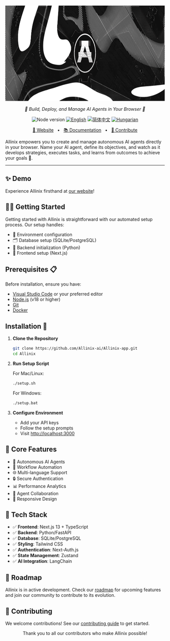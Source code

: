 <p align="center">
  <img src="./next/public/banner.png" height="300" alt="Allinix Logo"/>
</p>

<p align="center">
  <em>🤖 Build, Deploy, and Manage AI Agents in Your Browser 🤖</em>
</p>

<p align="center">
    <img alt="Node version" src="https://img.shields.io/static/v1?label=node&message=%20%3E=18&logo=node.js&color=2334D058" />
    <a href="https://github.com/Allinix-labs/Allinix/blob/master/README.md"><img src="https://img.shields.io/badge/lang-English-blue.svg" alt="English"></a>
    <a href="https://github.com/Allinix-labs/Allinix/blob/master/docs/README.zh-HANS.md"><img src="https://img.shields.io/badge/lang-简体中文-red.svg" alt="简体中文"></a>
    <a href="https://github.com/Allinix-labs/Allinix/blob/master/docs/README.hu-Cs4K1Sr4C.md"><img src="https://img.shields.io/badge/lang-Hungarian-red.svg" alt="Hungarian"></a>
</p>

<p align="center">
<a href="https://allinix.ai">🔗 Website</a>
<span>&nbsp;&nbsp;•&nbsp;&nbsp;</span>
<a href="https://allinix-ai.gitbook.io/allinix">📚 Documentation</a>
<span>&nbsp;&nbsp;•&nbsp;&nbsp;</span>
<a href="https://allinix-ai.gitbook.io/allinix/essentials/contributing-to-allinix">🤝 Contribute</a>
</p>

Allinix empowers you to create and manage autonomous AI agents directly in your browser. Name your AI agent, define its objectives, and watch as it develops strategies, executes tasks, and learns from outcomes to achieve your goals 🎯.

---

## ✨ Demo

Experience Allinix firsthand at [our website](https://allinix.ai)!

## 👨‍🚀 Getting Started

Getting started with Allinix is straightforward with our automated setup process. Our setup handles:

- 🔐 Environment configuration
- 🗂️ Database setup (SQLite/PostgreSQL)
- 🤖 Backend initialization (Python)
- 🎨 Frontend setup (Next.js)

## Prerequisites 📋

Before installation, ensure you have:

- [Visual Studio Code](https://code.visualstudio.com/download) or your preferred editor
- [Node.js](https://nodejs.org/en/download) (v18 or higher)
- [Git](https://git-scm.com/downloads)
- [Docker](https://www.docker.com/products/docker-desktop)

## Installation 🚀

1. **Clone the Repository**

   ```bash
   git clone https://github.com/Allinix-ai/Allinix-app.git
   cd Allinix
   ```

2. **Run Setup Script**

   For Mac/Linux:

   ```bash
   ./setup.sh
   ```

   For Windows:

   ```bash
   ./setup.bat
   ```

3. **Configure Environment**
   - Add your API keys
   - Follow the setup prompts
   - Visit [http://localhost:3000](http://localhost:3000)

## 🎯 Core Features

- 🤖 Autonomous AI Agents
- 🔄 Workflow Automation
- 🌐 Multi-language Support
- 🔒 Secure Authentication
- 📊 Performance Analytics
- 🤝 Agent Collaboration
- 📱 Responsive Design

## 🚀 Tech Stack

- ✅ **Frontend**: Next.js 13 + TypeScript
- ✅ **Backend**: Python/FastAPI
- ✅ **Database**: SQLite/PostgreSQL
- ✅ **Styling**: Tailwind CSS
- ✅ **Authentication**: Next-Auth.js
- ✅ **State Management**: Zustand
- ✅ **AI Integration**: LangChain

## 🎉 Roadmap

Allinix is in active development. Check our [roadmap](https://allinix-ai.gitbook.io/allinix/essentials/project-roadmap) for upcoming features and join our community to contribute to its evolution.

## 🤝 Contributing

We welcome contributions! See our [contributing guide](https://allinix-ai.gitbook.io/allinix/essentials/contributing-to-allinix) to get started.

<p align="center">
Thank you to all our contributors who make Allinix possible!
</p>
